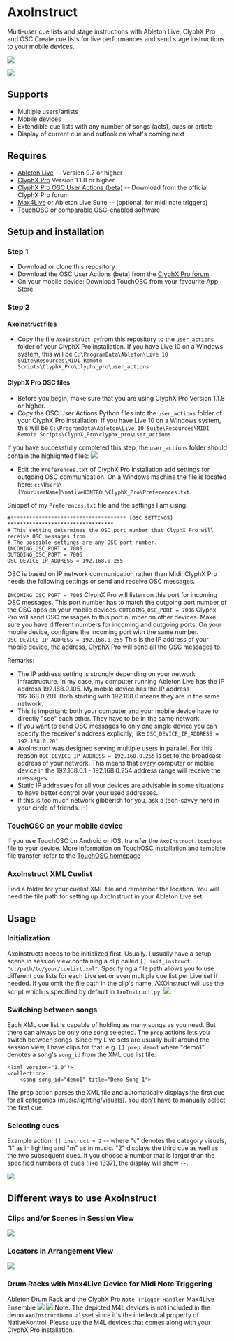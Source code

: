 # AxoInstruct
Multi-user cue lists and stage instructions with Ableton Live, ClyphX Pro and OSC
Create cue lists for live performances and send stage instructions to your mobile devices.

![](images/AxoInstruct_Social01.png)

![](images/AxoInstructOverview_02.jpg)

## Supports
* Multiple users/artists
* Mobile devices
* Extendible cue lists with any number of songs (acts), cues or artists
* Display of current cue and outlook on what's coming next

## Requires
* [Ableton Live](https://www.ableton.com/en/live/) -- Version 9.7 or higher
* [ClyphX Pro](https://isotonikstudios.com/product/clyphx-pro/) Version 1.1.8 or higher
* [ClyphX Pro OSC User Actions (beta)](http://forum.nativekontrol.com/thread/3620/beta-osc-output-clyphx-pro) -- Download from the official ClyphX Pro forum
* [Max4Live](https://www.ableton.com/en/live/max-for-live/) or Ableton Live Suite -- (optional, for midi note triggers)
* [TouchOSC](https://hexler.net/products/touchosc) or comparable OSC-enabled software

## Setup and installation
### Step 1
* Download or clone this repository
* Download the OSC User Actions (beta) from the [ClyphX Pro forum](http://forum.nativekontrol.com/thread/3620/beta-osc-output-clyphx-pro)
* On your mobile device: Download TouchOSC from your favourite App Store

### Step 2
#### AxoInstruct files
* Copy the file `AxoInstruct.py`from this repository to the `user_actions` folder of your ClyphX Pro installation. If you have Live 10 on a Windows system, this will be `C:\ProgramData\Ableton\Live 10 Suite\Resources\MIDI Remote Scripts\ClyphX_Pro\clyphx_pro\user_actions`

#### ClyphX Pro OSC files
* Before you begin, make sure that you are using ClyphX Pro Version 1.1.8 or higher.
* Copy the OSC User Actions Python files into the `user_actions` folder of your ClyphX Pro installation. If you have Live 10 on a Windows system, this will be `C:\ProgramData\Ableton\Live 10 Suite\Resources\MIDI Remote Scripts\ClyphX_Pro\clyphx_pro\user_actions`

If you have successfully completed this step, the `user_actions` folder should contain the highlighted files:
![](images/AxoInstruct_ClyphXProUserActionsFolderContent.png)

* Edit the `Preferences.txt` of ClyphX Pro installation add settings for outgoing OSC communication. On a Windows machine the file is located here: `c:\Users\[YourUserName]\nativeKONTROL\ClyphX_Pro\Preferences.txt`.

Snippet of my `Preferences.txt` file and the settings I am using:

```
#************************************* [OSC SETTINGS] **********************************
# This setting determines the OSC port number that ClyphX Pro will receive OSC messages from.
# The possible settings are any OSC port number.
INCOMING_OSC_PORT = 7005
OUTGOING_OSC_PORT = 7006
OSC_DEVICE_IP_ADDRESS = 192.168.0.255
```

OSC is based on IP network communication rather than Midi. ClyphX Pro needs the following settings or send and receive OSC messages.

`INCOMING_OSC_PORT = 7005` ClyphX Pro will listen on this port for incoming OSC messages. This port number has to match the outgoing port number of the OSC apps on your mobile devices.
`OUTGOING_OSC_PORT = 7006` Clyphx Pro will send OSC messages to this port number on other devices. Make sure you have different numbers for incoming and outgoing ports. On your mobile device, configure the incoming port with the same number.
`OSC_DEVICE_IP_ADDRESS = 192.168.0.255` This is the IP address of your mobile device, the address, ClyphX Pro will send all the OSC messages to.

Remarks:
* The IP address setting is strongly depending on your network infrastructure. In my case, my computer running Ableton Live has the IP address 192.168.0.105. My mobile device has the IP address 192.168.0.201. Both starting with 192.168.0 means they are in the same network.
* This is important: both your computer and your mobile device have to directly "see" each other. They have to be in the same network.
* If you want to send OSC messages to only one single device you can specify the receiver's address explicitly, like `OSC_DEVICE_IP_ADDRESS = 192.168.0.201`.
* AxoInstruct was designed serving multiple users in parallel. For this reason `OSC_DEVICE_IP_ADDRESS = 192.168.0.255` is set to the broadcast address of your network. This means that every computer or mobile device in the 192.168.0.1 - 192.168.0.254 address range will receive the messages.
* Static IP addresses for all your devices are advisable in some situations to have better control over your used addresses.
* If this is too much network gibberish for you, ask a tech-savvy nerd in your circle of friends. :-)


### TouchOSC on your mobile device
If you use TouchOSC on Android or iOS, transfer the `AxoInstruct.touchosc` file to your device. More information on TouchOSC installation and template file transfer, refer to the [TouchOSC homepage](https://hexler.net/products/touchosc)

### AxoInstruct XML Cuelist
Find a folder for your cuelist XML file and remember the location. You will need the file path for setting up AxoInstruct in your Ableton Live set.

#### 


## Usage
### Initialization
AxoInstructs needs to be initialized first. Usually. I usually have a setup scene in session view containing a clip called `[] init_instruct "c:/path/to/your/cuelist.xml"`. Specifying a file path allows you to use different cue lists for each Live set or even multiple cue list per Live set if needed.
If you omit the file path in the clip's name, AXOInstruct will use the script which is specified by default in `AxoInstruct.py`.
![](images/AxoInstructOverview_01.png)

### Switching between songs
Each XML cue list is capable of holding as many songs as you need. But there can always be only one song selected. The `prep` actions lets you switch between songs.
Since my Live sets are usually built around the session view, I have clips for that: e.g. `[] prep demo1` where "demo1" denotes a song's `song_id` from the XML cue list file:

```
<?xml version="1.0"?>
<collection>
    <song song_id="demo1" title="Demo Song 1">
```

The prep action parses the XML file and automatically displays the first cue for all categories (music/lighting/visuals). You don't have to manually select the first cue.

### Selecting cues
Example action: `[] instruct v 2` -- where "v" denotes the category visuals, "l" as in lighting and "m" as in music. "2" displays the third cue as well as the two subsequent cues. If you choose a number that is larger than the specified numbers of cues (like 1337), the display will show `--`.

![](images/AxoInstruct_Social01.png)


## Different ways to use AxoInstruct
### Clips and/or Scenes in Session View
![](images/AxoInstructOverview_01.png)

### Locators in Arrangement View
![](images/AxoInstructArrangementLocators_01.png)

### Drum Racks with Max4Live Device for Midi Note Triggering
Ableton Drum Rack and the ClyphX Pro `Note Trigger Handler` Max4Live Ensemble
![](images/AxoInstructM4L_Rack_01.png)
![](images/AxoInstructM4L_Clip_01.png)
Note: The depicted M4L devices is not included in the demo `AxoInstructDemo.als`set since it's the intellectual property of NativeKontrol. Please use the M4L devices that comes along with your ClyphX Pro installation.
